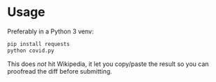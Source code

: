 # Usage

Preferably in a Python 3 venv:

```bash
pip install requests
python covid.py
```

This does *not* hit Wikipedia, it let you copy/paste the result so you
can proofread the diff before submitting.
